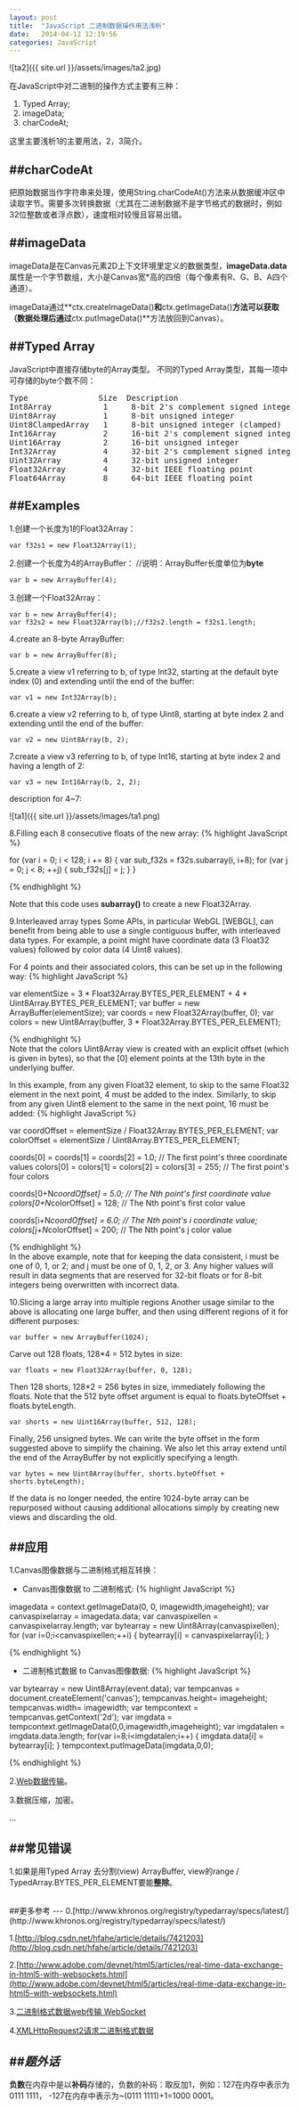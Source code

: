 ```yaml
---
layout: post
title:  "JavaScript 二进制数据操作用法浅析"
date:   2014-04-12 12:19:56
categories: JavaScript
---
```

![ta2]({{ site.url }}/assets/images/ta2.jpg)	

在JavaScript中对二进制的操作方式主要有三种：

1. Typed Array;
2. imageData;
3. charCodeAt;

这里主要浅析1的主要用法，2，3简介。

##charCodeAt
---
把原始数据当作字符串来处理，使用String.charCodeAt()方法来从数据缓冲区中读取字节。需要多次转换数据（尤其在二进制数据不是字节格式的数据时，例如32位整数或者浮点数），速度相对较慢且容易出错。

##imageData
---
imageData是在Canvas元素2D上下文环境里定义的数据类型，**imageData.data**属性是一个字节数组，大小是Canvas宽*高的四倍（每个像素有R、G、B、A四个通道）。

imageData通过**ctx.createImageData()**和**ctx.getImageData()**方法可以获取（数据处理后通过**ctx.putImageData()**方法放回到Canvas）。

##Typed Array
---
JavaScript中直接存储byte的Array类型。
不同的Typed Array类型，其每一项中可存储的byte个数不同：
<pre>
Type	           Size	 Description		                       Equivalent C Type
Int8Array	        1	  8-bit 2's complement signed integer	    signed char
Uint8Array	        1	  8-bit unsigned integer		    	    unsigned char
Uint8ClampedArray	1	  8-bit unsigned integer (clamped)	    	unsigned char
Int16Array	        2	  16-bit 2's complement signed integer	    short
Uint16Array	        2	  16-bit unsigned integer					unsigned short
Int32Array	        4	  32-bit 2's complement signed integer	    int
Uint32Array	        4	  32-bit unsigned integer					unsigned int
Float32Array	    4	  32-bit IEEE floating point				float
Float64Array	    8	  64-bit IEEE floating point				double
</pre>

##Examples
---
1.创建一个长度为1的Float32Array：

	var f32s1 = new Float32Array(1);

2.创建一个长度为4的ArrayBuffer：
//说明：ArrayBuffer长度单位为**byte**

	var b = new ArrayBuffer(4);

3.创建一个Float32Array：

	var b = new ArrayBuffer(4);
	var f32s2 = new Float32Array(b);//f32s2.length = f32s1.length;

4.create an 8-byte ArrayBuffer:

    var b = new ArrayBuffer(8);

5.create a view v1 referring to b, of type Int32, starting at the default byte index (0) and extending until the end of the buffer:
    
	var v1 = new Int32Array(b);

6.create a view v2 referring to b, of type Uint8, starting at byte index 2 and extending until the end of the buffer:

	var v2 = new Uint8Array(b, 2);

7.create a view v3 referring to b, of type Int16, starting at byte index 2 and having a length of 2:

	var v3 = new Int16Array(b, 2, 2);

description for 4~7:

![ta1]({{ site.url }}/assets/images/ta1.png)	

8.Filling each 8 consecutive floats of the new array:
{% highlight JavaScript %}

for (var i = 0; i < 128; i += 8) {
  var sub_f32s = f32s.subarray(i, i+8);
  for (var j = 0; j < 8; ++j) {
    sub_f32s[j] = j;
  }
}

{% endhighlight %}  

Note that this code uses **subarray()** to create a new Float32Array.

9.Interleaved array types Some APIs, in particular WebGL [WEBGL], can benefit from being able to use a single contiguous buffer, with interleaved data types. For example, a point might have coordinate data (3 Float32 values) followed by color data (4 Uint8 values).

For 4 points and their associated colors, this can be set up in the following way:
{% highlight JavaScript %}

var elementSize = 3 * Float32Array.BYTES_PER_ELEMENT + 4 * Uint8Array.BYTES_PER_ELEMENT;
var buffer = new ArrayBuffer(elementSize);
var coords = new Float32Array(buffer, 0);
var colors = new Uint8Array(buffer, 3 * Float32Array.BYTES_PER_ELEMENT);

{% endhighlight %}   
Note that the colors Uint8Array view is created with an explicit offset (which is given in bytes), so that the [0] element points at the 13th byte in the underlying buffer.

In this example, from any given Float32 element, to skip to the same Float32 element in the next point, 4 must be added to the index. Similarly, to skip from any given Uint8 element to the same in the next point, 16 must be added:
{% highlight JavaScript %}

var coordOffset = elementSize / Float32Array.BYTES_PER_ELEMENT;
var colorOffset = elementSize / Uint8Array.BYTES_PER_ELEMENT;

coords[0] = coords[1] = coords[2] = 1.0; // The first point's three coordinate values
colors[0] = colors[1] = colors[2] = colors[3] = 255; // The first point's four colors

coords[0+N*coordOffset] = 5.0; // The Nth point's first coordinate value
colors[0+N*colorOffset] = 128; // The Nth point's first color value

coords[i+N*coordOffset] = 6.0; // The Nth point's i coordinate value;
colors[j+N*colorOffset] = 200; // The Nth point's j color value

{% endhighlight %}   
In the above example, note that for keeping the data consistent, i must be one of 0, 1, or 2; and j must be one of 0, 1, 2, or 3. Any higher values will result in data segments that are reserved for 32-bit floats or for 8-bit integers being overwritten with incorrect data.

10.Slicing a large array into multiple regions Another usage similar to the above is allocating one large buffer, and then using different regions of it for different purposes:

	var buffer = new ArrayBuffer(1024);
      
Carve out 128 floats, 128*4 = 512 bytes in size:

	var floats = new Float32Array(buffer, 0, 128);
      
Then 128 shorts, 128*2 = 256 bytes in size, immediately following the floats. Note that the 512 byte offset argument is equal to floats.byteOffset + floats.byteLength.

	var shorts = new Uint16Array(buffer, 512, 128);
      
Finally, 256 unsigned bytes. We can write the byte offset in the form suggested above to simplify the chaining. We also let this array extend until the end of the ArrayBuffer by not explicitly specifying a length.

	var bytes = new Uint8Array(buffer, shorts.byteOffset + shorts.byteLength);
      
If the data is no longer needed, the entire 1024-byte array can be repurposed without causing additional allocations simply by creating new views and discarding the old.

##应用
---
1.Canvas图像数据与二进制格式相互转换：

* Canvas图像数据 to 二进制格式:
{% highlight JavaScript %}

imagedata = context.getImageData(0, 0, imagewidth,imageheight);
var canvaspixelarray = imagedata.data;
var canvaspixellen = canvaspixelarray.length;
var bytearray = new Uint8Array(canvaspixellen);
for (var i=0;i<canvaspixellen;++i) {
	bytearray[i] = canvaspixelarray[i];
}

{% endhighlight %}   


* 二进制格式数据 to Canvas图像数据:
{% highlight JavaScript %}

var bytearray = new Uint8Array(event.data);
var tempcanvas = document.createElement('canvas');
    tempcanvas.height= imageheight;
    tempcanvas.width= imagewidth;
var tempcontext = tempcanvas.getContext('2d');
var imgdata = tempcontext.getImageData(0,0,imagewidth,imageheight);
var imgdatalen = imgdata.data.length;
for(var i=8;i<imgdatalen;i++)
{
    imgdata.data[i] = bytearray[i];
}
tempcontext.putImageData(imgdata,0,0);

{% endhighlight %} 

2.[Web数据传输]()。

3.数据压缩，加密。

...

##常见错误
---
1.如果是用Typed Array 去分割(view) ArrayBuffer, view的range / TypedArray.BYTES_PER_ELEMENT要能**整除**。


<br/>
##更多参考
---
0.[http://www.khronos.org/registry/typedarray/specs/latest/](http://www.khronos.org/registry/typedarray/specs/latest/)

1.[http://blog.csdn.net/hfahe/article/details/7421203](http://blog.csdn.net/hfahe/article/details/7421203)

2.[http://www.adobe.com/devnet/html5/articles/real-time-data-exchange-in-html5-with-websockets.html](http://www.adobe.com/devnet/html5/articles/real-time-data-exchange-in-html5-with-websockets.html)

3.[二进制格式数据web传输 WebSocket](http://granular.cs.umu.se/browserphysics/?p=865)

4.[XMLHttpRequest2请求二进制格式数据](http://www.html5rocks.com/zh/tutorials/file/xhr2/)

##*题外话*
---
**负数**在内存中是以**补码**存储的，负数的补码：取反加1，例如：127在内存中表示为0111 1111， -127在内存中表示为~(0111 1111)+1=1000 0001。